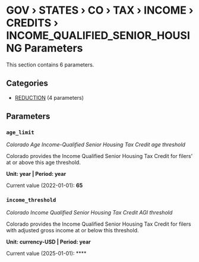 # GOV › STATES › CO › TAX › INCOME › CREDITS › INCOME_QUALIFIED_SENIOR_HOUSING Parameters

This section contains 6 parameters.

## Categories

- [REDUCTION](reduction/index.md) (4 parameters)

## Parameters

### `age_limit`
*Colorado Age Income-Qualified Senior Housing Tax Credit age threshold*

Colorado provides the Income Qualified Senior Housing Tax Credit for filers' at or above this age threshold.

**Unit: year | Period: year**

Current value (2022-01-01): **65**


### `income_threshold`
*Colorado Income Qualified Senior Housing Tax Credit AGI threshold*

Colorado provides the Income Qualified Senior Housing Tax Credit for filers with adjusted gross income at or below this threshold.

**Unit: currency-USD | Period: year**

Current value (2025-01-01): ****

